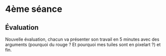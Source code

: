 # 4ème séance

## Évaluation 
Nouvelle évaluation, chacun va présenter son travail en 5 minutes avec des arguments (pourquoi du rouge ? Et pourquoi mes tuiles sont en pixelart ?) et fin.